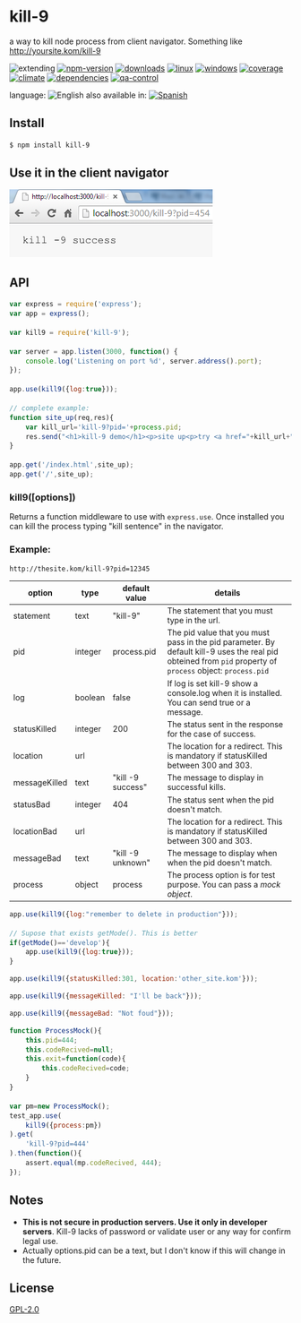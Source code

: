 # kill-9
a way to kill node process from client navigator. Something like http://yoursite.kom/kill-9


![extending](https://img.shields.io/badge/stability-extending-orange.svg)
[![npm-version](https://img.shields.io/npm/v/kill-9.svg)](https://npmjs.org/package/kill-9)
[![downloads](https://img.shields.io/npm/dm/kill-9.svg)](https://npmjs.org/package/kill-9)
[![linux](https://img.shields.io/travis/codenautas/kill-9/master.svg)](https://travis-ci.org/codenautas/kill-9)
[![windows](https://ci.appveyor.com/api/projects/status/github/codenautas/kill-9?svg=true)](https://ci.appveyor.com/project/codenautas/kill-9)
[![coverage](https://img.shields.io/coveralls/codenautas/kill-9/master.svg)](https://coveralls.io/r/codenautas/kill-9)
[![climate](https://img.shields.io/codeclimate/github/codenautas/kill-9.svg)](https://codeclimate.com/github/codenautas/kill-9)
[![dependencies](https://img.shields.io/david/codenautas/kill-9.svg)](https://david-dm.org/codenautas/kill-9)
[![qa-control](http://codenautas.com/github/codenautas/kill-9.svg)](http://codenautas.com/github/codenautas/kill-9)


language: ![English](https://raw.githubusercontent.com/codenautas/multilang/master/img/lang-en.png)
also available in:
[![Spanish](https://raw.githubusercontent.com/codenautas/multilang/master/img/lang-es.png)](LEEME.md)

## Install

```sh
$ npm install kill-9
```

## Use it in the client navigator

![use kill-9 as a url in the navigator](docs/chromeKill-9.png)

## API

```js
var express = require('express');
var app = express();

var kill9 = require('kill-9');

var server = app.listen(3000, function() {
    console.log('Listening on port %d', server.address().port);
});

app.use(kill9({log:true}));

// complete example:
function site_up(req,res){
    var kill_url='kill-9?pid='+process.pid;
    res.send("<h1>kill-9 demo</h1><p>site up<p>try <a href="+kill_url+">"+kill_url+"</a>");
}

app.get('/index.html',site_up);
app.get('/',site_up);
```

### kill9([options])

Returns a function middleware to use with ``express.use``.
Once installed you can kill the process typing "kill sentence" in the navigator.

### Example:

```url
http://thesite.kom/kill-9?pid=12345
```

option        | type    | default value | details
--------------|---------|---------------|-------------------------
statement     | text    | "kill-9"      | The statement that you must type in the url.
pid           | integer | process.pid   | The pid value that you must pass in the pid parameter. By default kill-9 uses the real pid obteined from ``pid`` property of ``process`` object: ``process.pid``
log           | boolean | false         | If log is set kill-9 show a console.log when it is installed. You can send true or a message.
statusKilled  | integer | 200           | The status sent in the response for the case of success.
location      | url     |               | The location for a redirect. This is mandatory if statusKilled between 300 and 303.
messageKilled | text    | "kill -9 success" | The message to display in successful kills.
statusBad     | integer | 404               | The status sent when the pid doesn't match.
locationBad   | url     |                   | The location for a redirect. This is mandatory if statusKilled between 300 and 303.
messageBad    | text    | "kill -9 unknown" | The message to display when when the pid doesn't match.
process       | object  | process           | The process option is for test purpose. You can pass a *mock object*.


```js
app.use(kill9({log:"remember to delete in production"}));

// Supose that exists getMode(). This is better
if(getMode()=='develop'){
    app.use(kill9({log:true}));
}
```

```js
app.use(kill9({statusKilled:301, location:'other_site.kom'}));
```

```js
app.use(kill9({messageKilled: "I'll be back"}));
```

```js
app.use(kill9({messageBad: "Not foud"}));
```

```js
function ProcessMock(){
    this.pid=444;
    this.codeRecived=null;
    this.exit=function(code){
        this.codeRecived=code;
    }
}

var pm=new ProcessMock();
test_app.use(
    kill9({process:pm})
).get(
    'kill-9?pid=444'
).then(function(){
    assert.equal(mp.codeRecived, 444);
});
```

## Notes

 + **This is not secure in production servers. Use it only in developer servers**. Kill-9 lacks of password or validate user or any way for confirm legal use.
 + Actually options.pid can be a text, but I don't know if this will change in the future.


## License

[GPL-2.0](LICENSE)



